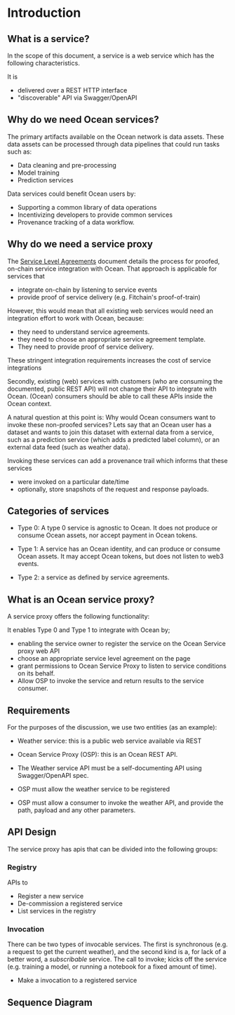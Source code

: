 # Introduction

## What is a service?

In the scope of this document, a service is a web service which has the following characteristics.

It is

* delivered over a REST HTTP interface
* "discoverable" API via Swagger/OpenAPI

## Why do we need Ocean services?

The primary artifacts available on the Ocean network is data assets. These data assets can be processed through
data pipelines that could run tasks such as:

* Data cleaning and pre-processing
* Model training
* Prediction services

Data services could benefit Ocean users by:

* Supporting a common library of data operations
* Incentivizing developers to provide common services
* Provenance tracking of a data workflow.

## Why do we need a service proxy

The [Service Level Agreements](https://github.com/oceanprotocol/dev-ocean/blob/feature/SLA-specs/doc/sla.md) document details the process for proofed, on-chain service integration with Ocean. That approach is applicable for services that 

* integrate on-chain by listening to service events
* provide proof of service delivery (e.g. Fitchain's proof-of-train)

However, this would mean that all existing web services would need an integration effort to work with Ocean, because:

* they need to understand service agreements.
* they need to choose an appropriate service agreement template.
* They need to provide proof of service delivery.

These stringent integration requirements increases the cost of service integrations 

Secondly, existing (web) services with customers (who are consuming the documented, public REST API) will not change their API to integrate with Ocean. 
(Ocean) consumers should be able to call these APIs inside the Ocean context.

A natural question at this point is: Why would Ocean consumers want to invoke these non-proofed services? Lets say that an Ocean user has a dataset and wants to join this dataset with external data from a service, such as a prediction service (which adds a predicted label column), or an external data feed (such as weather data).

Invoking these services can add a provenance trail which informs that these services 

* were invoked on a particular date/time
* optionally, store snapshots of the request and response payloads.

## Categories of services 

* Type 0: A type 0 service is agnostic to Ocean. It does not produce or consume Ocean assets, nor accept payment in Ocean tokens. 

* Type 1: A service has an Ocean identity, and can produce or consume Ocean assets. It may accept Ocean tokens, but does not listen to web3 events. 

* Type 2: a service as defined by service agreements.

## What is an Ocean service proxy?

A service proxy offers the following functionality:

It enables Type 0 and Type 1 to integrate with Ocean by;

* enabling the service owner to register the service on the Ocean Service proxy web API
* choose an appropriate service level agreement on the page
* grant permissions to Ocean Service Proxy to listen to service conditions on its behalf.
* Allow OSP to invoke the service and return results to the service consumer.

## Requirements

For the purposes of the discussion, we use two entities (as an example):

* Weather service: this is a public web service available via REST

* Ocean Service Proxy (OSP): this is an Ocean REST API. 

* The Weather service API must be a self-documenting API using Swagger/OpenAPI spec. 
* OSP must allow the weather service to be registered
* OSP must allow a consumer to invoke the weather API, and provide the path, payload and any other parameters.

## API Design

The service proxy has apis that can be divided into the following groups:

### Registry 

APIs to

* Register a new service
* De-commission a registered service
* List services in the registry

### Invocation

There can be two types of invocable services. 
The first is synchronous (e.g. a request to get the current weather), and the second kind is a, for lack of a better word, a *subscribable* service. The call to invoke; kicks off the service (e.g. training a model, or running a notebook for a fixed amount of time). 

* Make a invocation to a registered service 


## Sequence Diagram






